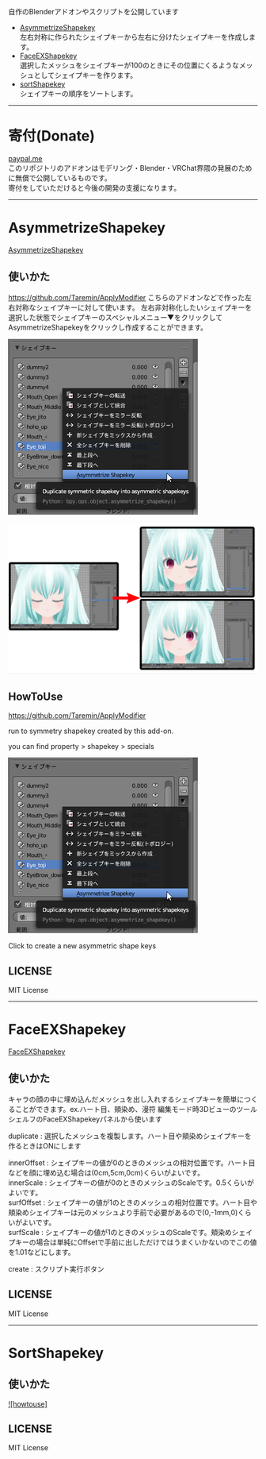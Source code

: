 自作のBlenderアドオンやスクリプトを公開しています
- [AsymmetrizeShapekey](https://github.com/lowteq/blenderScripts/blob/master/scripts/AsymmetrizeShapekey.py)  
左右対称に作られたシェイプキーから左右に分けたシェイプキーを作成します。
- [FaceEXShapekey](https://github.com/lowteq/blenderScripts/blob/master/scripts/faceexshapekey.py)  
選択したメッシュをシェイプキーが100のときにその位置にくるようなメッシュとしてシェイプキーを作ります。
- [sortShapekey](https://github.com/lowteq/blenderScripts/blob/master/scripts/sortshapekey.py)  
シェイプキーの順序をソートします。
---

# 寄付(Donate)
[paypal.me](https://paypal.me/qukumulowteq?locale.x=ja_JP)  
このリポジトリのアドオンはモデリング・Blender・VRChat界隈の発展のために無償で公開しているものです。  
寄付をしていただけると今後の開発の支援になります。

---

# AsymmetrizeShapekey
[AsymmetrizeShapekey](https://github.com/lowteq/blenderScripts/blob/master/scripts/AsymmetrizeShapekey.py)  

## 使いかた
https://github.com/Taremin/ApplyModifier
こちらのアドオンなどで作った左右対称なシェイプキーに対して使います。
左右非対称化したいシェイプキーを選択した状態でシェイプキーのスペシャルメニュー▼をクリックしてAsymmetrizeShapekeyをクリックし作成することができます。

![p](https://github.com/lowteq/blenderScripts/blob/master/readmeimages/20200211045408_383x354.png)

![s](https://github.com/lowteq/blenderScripts/blob/master/readmeimages/20200211113539_1468x888.png)
## HowToUse
https://github.com/Taremin/ApplyModifier

run to symmetry shapekey created by this add-on.

you can find property > shapekey > specials

![p](https://github.com/lowteq/blenderScripts/blob/master/readmeimages/20200211045408_383x354.png)

Click to create a new asymmetric shape keys
## LICENSE
MIT License

---

# FaceEXShapekey 
[FaceEXShapekey](https://github.com/lowteq/blenderScripts/blob/master/scripts/faceexshapekey.py)  

## 使いかた
キャラの顔の中に埋め込んだメッシュを出し入れするシェイプキーを簡単につくることができます。ex.ハート目、頬染め、漫符
編集モード時3DビューのツールシェルフのFaceEXShapekeyパネルから使います

duplicate : 選択したメッシュを複製します。ハート目や頬染めシェイプキーを作るときはONにします

innerOffset : シェイプキーの値が0のときのメッシュの相対位置です。ハート目などを顔に埋め込む場合は(0cm,5cm,0cm)くらいがよいです。  
innerScale : シェイプキーの値が0のときのメッシュのScaleです。0.5くらいがよいです。  
surfOffset : シェイプキーの値が1のときのメッシュの相対位置です。ハート目や頬染めシェイプキーは元のメッシュより手前で必要があるので(0,-1mm,0)くらいがよいです。  
surfScale : シェイプキーの値が1のときのメッシュのScaleです。頬染めシェイプキーの場合は単純にOffsetで手前に出しただけではうまくいかないのでこの値を1.01などにします。  

create : スクリプト実行ボタン
## LICENSE
MIT License

---

# SortShapekey

## 使いかた
[![howtouse]](https://user-images.githubusercontent.com/5676316/131511705-57495c7d-615d-45a9-978d-ddccd795fb2f.mp4)

## LICENSE
MIT License




